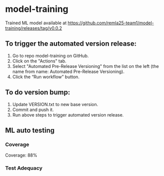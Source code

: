 # model-training
Trained ML model available at https://github.com/remla25-team1/model-training/releases/tag/v0.0.2 

## To trigger the automated version release:
1) Go to repo model-training on GitHub.
2) Click on the "Actions" tab.
3) Select "Automated Pre-Release Versioning" from the list on the left (the name from name: Automated Pre-Release Versioning).
4) Click the “Run workflow” button.

## To do version bump:
1) Update VERSION.txt to new base version.
2) Commit and push it.
3) Run above steps to trigger automated version release.

## ML auto testing
### Coverage

<!-- COVERAGE --> Coverage: 88%

### Test Adequacy

<!-- ADEQUACY START -->
<!-- ADEQUACY END -->
